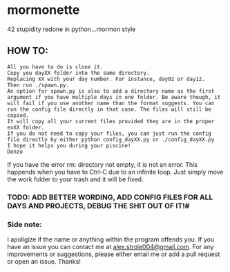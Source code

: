 # mormonette
42 stupidity redone in python...mormon style

## HOW TO:
```
All you have to do is clone it.
Copy you dayXX folder into the same directory.
Replacing XX with your day number. For instance, day02 or day12.
Then run ./spawn.py.
An option for spawn.py is also to add a directory name as the first argument if you have multiple days in one folder. Be aware though, it will fail if you use another name than the format suggests. You can run the config file directly in that case. The files will still be copied.
It will copy all your current files provided they are in the proper exXX folder.
If you do not need to copy your files, you can just run the config file directly by either python config_dayXX.py or ./config_dayXX.py
I hope it helps you during your piscine!
Donzo
```


If you have the error rm: directory not empty, it is not an error. This happends when you have to Ctrl-C due to an infinite loop. Just simply move the work folder to your trash and it will be fixed.

### TODO: ADD BETTER WORDING, ADD CONFIG FILES FOR ALL DAYS AND PROJECTS, DEBUG THE SHIT OUT OF IT!#

### Side note:
  I apoligize if the name or anything within the program offends you. If you have an issue you can contact me at alex.strole004@gmail.com. For any improvements or suggestions, please either email me or add a pull request or open an issue. Thanks!
